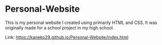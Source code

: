 # Personal-Website

This is my personal website I created using primarily HTML and CSS. It was originally made for a school project in my high school.

Link: https://kaneko29.github.io/Personal-Website/index.html

